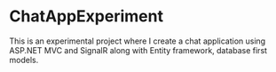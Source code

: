 # ChatAppExperiment
This is an experimental project where I create a chat application using ASP.NET MVC and SignalR along with Entity framework,
database first models.
